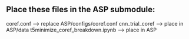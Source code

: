 ## Place these files in the ASP submodule:

coref.conf --> replace ASP/configs/coref.conf
cnn_trial_coref --> place in ASP/data
t5minimize_coref_breakdown.ipynb --> place in ASP